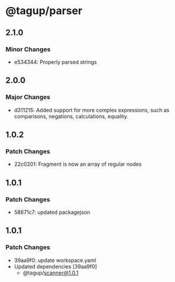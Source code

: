 # @tagup/parser

## 2.1.0

### Minor Changes

- e534344: Properly parsed strings

## 2.0.0

### Major Changes

- d311215: Added support for more complex expressions, such as comparisons, negations, calculations, equality.

## 1.0.2

### Patch Changes

- 22c0201: Fragment is now an array of regular nodes

## 1.0.1

### Patch Changes

- 58671c7: updated packagejson

## 1.0.1

### Patch Changes

- 39aa9f0: update workspace.yaml
- Updated dependencies [39aa9f0]
  - @tagup/scanner@1.0.1
